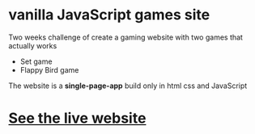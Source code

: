 # vanilla JavaScript games site
Two weeks challenge of create a gaming website with two games that actually works
* Set game
* Flappy Bird game

The website is a <b>single-page-app</b> build only in html css and JavaScript 

# <a href="https://games-site-vanillajs.netlify.app/">See the live website</a>
